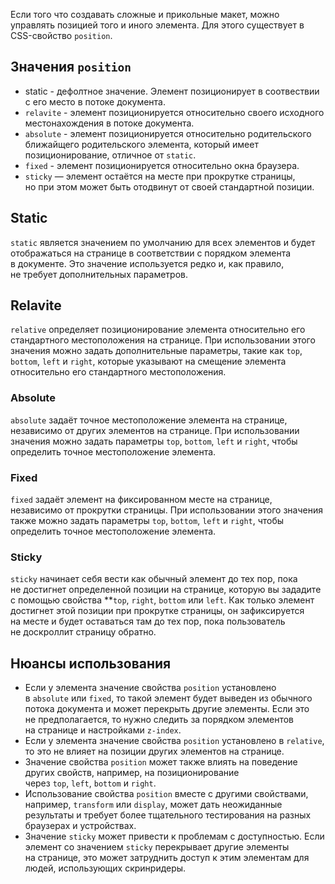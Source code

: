 Если того что создавать сложные и прикольные макет, можно управлять позицией того и иного элемента. Для этого существует в CSS-свойство `position`. 

## Значения `position`

- static - дефолтное значение. Элемент позиционирует в соотвествии с его место в потоке документа.
- `relavite` - элемент позиционируется относительно своего исходного местонахождения в потоке документа.
- `absolute` - элемент позиционируется относительно родительского ближайщего родительского элемента, который имеет позиционирование, отличное от `static`.
- `fixed` - элемент позиционируется относительно окна браузера.
- `sticky` — элемент остаётся на месте при прокрутке страницы, но при этом может быть отодвинут от своей стандартной позиции.

## Static 

`static` является значением по умолчанию для всех элементов и будет отображаться на странице в соответствии с порядком элемента в документе. Это значение используется редко и, как правило, не требует дополнительных параметров.

## Relavite 

`relative` определяет позиционирование элемента относительно его стандартного местоположения на странице. При использовании этого значения можно задать дополнительные параметры, такие как `top`, `bottom`, `left` и `right`, которые указывают на смещение элемента относительно его стандартного местоположения.

### Absolute

`absolute` задаёт точное местоположение элемента на странице, независимо от других элементов на странице. При использовании значения можно задать параметры `top`, `bottom`, `left` и `right`, чтобы определить точное местоположение элемента.

### Fixed

`fixed` задаёт элемент на фиксированном месте на странице, независимо от прокрутки страницы. При использовании этого значения также можно задать параметры `top`, `bottom`, `left` и `right`, чтобы определить точное местоположение элемента.

### Sticky

`sticky` начинает себя вести как обычный элемент до тех пор, пока не достигнет определенной позиции на странице, которую вы зададите с помощью свойства **`top`, `right`, `bottom` или `left`. Как только элемент достигнет этой позиции при прокрутке страницы, он зафиксируется на месте и будет оставаться там до тех пор, пока пользователь не доскроллит страницу обратно.

## Нюансы использования

- Если у элемента значение свойства `position` установлено в `absolute` или `fixed`, то такой элемент будет выведен из обычного потока документа и может перекрыть другие элементы. Если это не предполагается, то нужно следить за порядком элементов на странице и настройками `z-index`.
- Если у элемента значение свойства `position` установлено в `relative`, то это не влияет на позиции других элементов на странице.
- Значение свойства `position` может также влиять на поведение других свойств, например, на позиционирование через `top`, `left`, `bottom` и `right`.
- Использование свойства `position` вместе с другими свойствами, например, `transform` или `display`, может дать неожиданные результаты и требует более тщательного тестирования на разных браузерах и устройствах.
- Значение `sticky` может привести к проблемам с доступностью. Если элемент со значением `sticky` перекрывает другие элементы на странице, это может затруднить доступ к этим элементам для людей, использующих скринридеры.